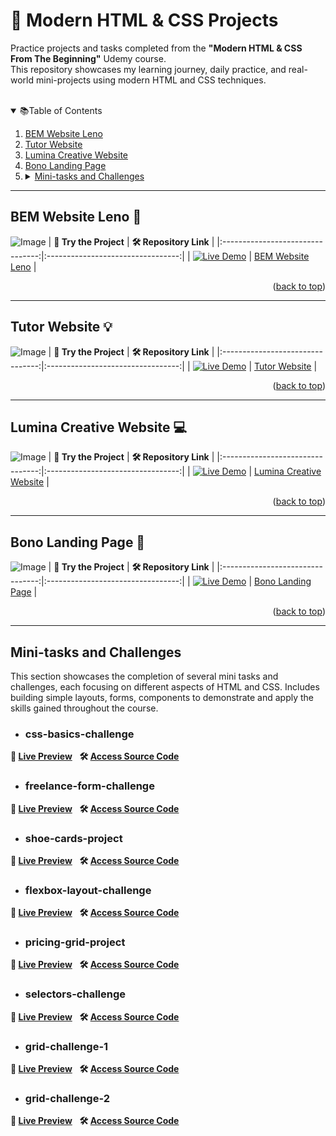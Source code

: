 <a id="readme-top"></a> 
# 🎯  Modern HTML & CSS Projects
Practice projects and tasks completed from the <strong>"Modern HTML & CSS From The Beginning"</strong> Udemy course.<br>This repository showcases my learning journey, daily practice, and real-world mini-projects using modern HTML and CSS techniques.
<br><br>
<details open>
  <summary>📚Table of Contents</summary>
  <ol>
    <li><a href="#bem-website-leno">BEM Website Leno</a></li>
    <li><a href="#tutor-website">Tutor Website</a></li>
    <li><a href="#lumina-creative-website">Lumina Creative Website</a></li>
    <li><a href="#bono-landing-page">Bono Landing Page</a></li>
    <li>
      <details>
        <summary><a href="#mini-tasks-and-challenges">Mini-tasks and Challenges</a></summary>
        <ol>
<!--           <li><a href="#pricing-grid-html-challenge">pricing-grid-html-challenge</a></li>
          <li><a href="#html-form-challenge">html-form-challenge</a></li> -->
          <li><a href="#css-basics-challenge">css-basics-challenge</a></li>
          <li><a href="#freelance-form-challenge">freelance-form-challenge</a></li>
          <li><a href="#shoe-cards-project">shoe-cards-project</a></li>
          <li><a href="#flexbox-layout-challenge">flexbox-layout-challenge</a></li>
          <li><a href="#pricing-grid-project">pricing-grid-project</a></li>
          <li><a href="#selectors-challenge">selectors-challenge</a></li>
          <li><a href="#grid-challenge-1">grid-challenge-1</a></li>
          <li><a href="#grid-challenge-2">grid-challenge-2</a></li>
        </ol>
      </details>
    </li>
  </ol>
</details>

---
<a id="#bem-website-leno"></a>
## BEM Website Leno 🚀
![Image](https://github.com/user-attachments/assets/d9a6ab08-4190-483f-a50d-c6c1ffb35871)
|  **🧪 Try the Project** |  **🛠 Repository Link** |
|:--------------------------------:|:---------------------------------:|
| [![Live Demo](https://img.shields.io/badge/Live_Demo-Available-green)](https://busrarafa.github.io/Modern-HTML-CSS-2.0/bem-website-leno/) | [BEM Website Leno](https://github.com/BusraRafa/Modern-HTML-CSS-2.0/tree/main/bem-website-leno/) |

<p align="right">(<a href="#readme-top">back to top</a>)</p>

---
<a id="tutor-website"></a>
## Tutor Website 💡
![Image](https://github.com/user-attachments/assets/677b469c-d75f-44bf-952f-80f43db8b59a)
|  **🧪 Try the Project** |  **🛠 Repository Link** |
|:--------------------------------:|:---------------------------------:|
| [![Live Demo](https://img.shields.io/badge/Live_Demo-Available-green)](https://busrarafa.github.io/Modern-HTML-CSS-2.0/tree/main/Tutor-Website) | [Tutor Website](https://github.com/BusraRafa/Modern-HTML-CSS-2.0/tree/main/Tutor-Website) |

<p align="right">(<a href="#readme-top">back to top</a>)</p>

---
<a id="lumina-creative-website"></a>
## Lumina Creative Website 💻
![Image](https://github.com/user-attachments/assets/03cecc64-335b-4970-8315-69cfc80a240a)
|  **🧪 Try the Project** |  **🛠 Repository Link** |
|:--------------------------------:|:---------------------------------:|
| [![Live Demo](https://img.shields.io/badge/Live_Demo-Available-green)](https://busrarafa.github.io/Modern-HTML-CSS-2.0/lumina-creative-website/) | [Lumina Creative Website](https://github.com/BusraRafa/Modern-HTML-CSS-2.0/tree/main/lumina-creative-website) |

<p align="right">(<a href="#readme-top">back to top</a>)</p>

---
<a id="bono-landing-page"></a>
## Bono Landing Page 🌟
![Image](https://github.com/user-attachments/assets/412a5d56-c6f4-4920-a87b-e9376e95cd83)
|  **🧪 Try the Project** |  **🛠 Repository Link** |
|:--------------------------------:|:---------------------------------:|
| [![Live Demo](https://img.shields.io/badge/Live_Demo-Available-green)](https://busrarafa.github.io/Modern-HTML-CSS-2.0/Landing%20Form%20Mini%20Project/) | [Bono Landing Page](https://github.com/BusraRafa/Modern-HTML-CSS-2.0/tree/main/Landing%20Form%20Mini%20Project) |

<p align="right">(<a href="#readme-top">back to top</a>)</p>

---
## Mini-tasks and Challenges
This section showcases the completion of several mini tasks and challenges, each focusing on different aspects of HTML and CSS. Includes building simple layouts, forms, components to demonstrate and apply the skills gained throughout the course.
- ### css-basics-challenge
**🔗 [Live Preview](https://busrarafa.github.io/Modern-HTML-CSS-2.0/mini-tasks-and-challenges/10-css-basics-challenge/)** &nbsp;
**🛠️ [Access Source Code](https://github.com/BusraRafa/Modern-HTML-CSS-2.0/tree/main/mini-tasks-and-challenges/10-css-basics-challenge)**
- ### freelance-form-challenge
**🔗 [Live Preview](https://busrarafa.github.io/Modern-HTML-CSS-2.0/mini-tasks-and-challenges/09-freelance-form-challenge/)** &nbsp;
**🛠️ [Access Source Code](https://github.com/BusraRafa/Modern-HTML-CSS-2.0/tree/main/mini-tasks-and-challenges/09-freelance-form-challenge)**
- ### shoe-cards-project
**🔗 [Live Preview](https://busrarafa.github.io/Modern-HTML-CSS-2.0/mini-tasks-and-challenges/10-shoe-cards-project/)** &nbsp;
**🛠️ [Access Source Code](https://github.com/BusraRafa/Modern-HTML-CSS-2.0/tree/main/mini-tasks-and-challenges/10-shoe-cards-project)**
- ### flexbox-layout-challenge
**🔗 [Live Preview](https://busrarafa.github.io/Modern-HTML-CSS-2.0/mini-tasks-and-challenges/05-flexbox-layout-challenge/)** &nbsp;
**🛠️ [Access Source Code](https://github.com/BusraRafa/Modern-HTML-CSS-2.0/tree/main/mini-tasks-and-challenges/05-flexbox-layout-challenge)**
- ### pricing-grid-project
**🔗 [Live Preview](https://busrarafa.github.io/Modern-HTML-CSS-2.0/mini-tasks-and-challenges/06-pricing-grid-project/)** &nbsp;
**🛠️ [Access Source Code](https://github.com/BusraRafa/Modern-HTML-CSS-2.0/tree/main/mini-tasks-and-challenges/06-pricing-grid-project)**
- ### selectors-challenge
**🔗 [Live Preview](https://busrarafa.github.io/Modern-HTML-CSS-2.0/mini-tasks-and-challenges/10-selectors-challenge/)** &nbsp;
**🛠️ [Access Source Code](https://github.com/BusraRafa/Modern-HTML-CSS-2.0/tree/main/mini-tasks-and-challenges/10-selectors-challenge)**
- ### grid-challenge-1
**🔗 [Live Preview](https://busrarafa.github.io/Modern-HTML-CSS-2.0/mini-tasks-and-challenges/04-grid-challenge-1/)** &nbsp;
**🛠️ [Access Source Code](https://github.com/BusraRafa/Modern-HTML-CSS-2.0/tree/main/mini-tasks-and-challenges/04-grid-challenge-1)**
- ### grid-challenge-2
**🔗 [Live Preview](https://busrarafa.github.io/Modern-HTML-CSS-2.0/mini-tasks-and-challenges/10-grid-challenge-2/)** &nbsp;
**🛠️ [Access Source Code](https://github.com/BusraRafa/Modern-HTML-CSS-2.0/tree/main/mini-tasks-and-challenges/10-grid-challenge-2)**

